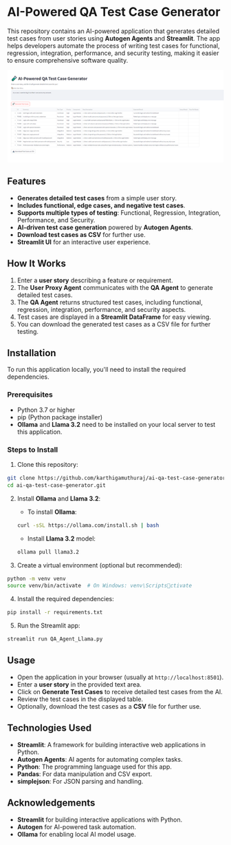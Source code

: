 
# AI-Powered QA Test Case Generator

This repository contains an AI-powered application that generates detailed test cases from user stories using **Autogen Agents** and **Streamlit**. The app helps developers automate the process of writing test cases for functional, regression, integration, performance, and security testing, making it easier to ensure comprehensive software quality.

![App Demo](AI_TEST_CASE.PNG)

## Features

- **Generates detailed test cases** from a simple user story.
- **Includes functional, edge cases, and negative test cases**.
- **Supports multiple types of testing**: Functional, Regression, Integration, Performance, and Security.
- **AI-driven test case generation** powered by **Autogen Agents**.
- **Download test cases as CSV** for further use.
- **Streamlit UI** for an interactive user experience.

## How It Works

1. Enter a **user story** describing a feature or requirement.
2. The **User Proxy Agent** communicates with the **QA Agent** to generate detailed test cases.
3. The **QA Agent** returns structured test cases, including functional, regression, integration, performance, and security aspects.
4. Test cases are displayed in a **Streamlit DataFrame** for easy viewing.
5. You can download the generated test cases as a CSV file for further testing.

## Installation

To run this application locally, you'll need to install the required dependencies.

### Prerequisites

- Python 3.7 or higher
- pip (Python package installer)
- **Ollama** and **Llama 3.2** need to be installed on your local server to test this application.

### Steps to Install

1. Clone this repository:

```bash
git clone https://github.com/karthigamuthuraj/ai-qa-test-case-generator.git
cd ai-qa-test-case-generator.git
```

2. Install **Ollama** and **Llama 3.2**:
    - To install **Ollama**:
    
    ```bash
    curl -sSL https://ollama.com/install.sh | bash
    ```
    - Install **Llama 3.2** model:
    
    ```bash
    ollama pull llama3.2
    ```

3. Create a virtual environment (optional but recommended):

```bash
python -m venv venv
source venv/bin/activate  # On Windows: venv\Scriptsctivate
```

4. Install the required dependencies:

```bash
pip install -r requirements.txt
```

5. Run the Streamlit app:

```bash
streamlit run QA_Agent_Llama.py
```

## Usage

- Open the application in your browser (usually at `http://localhost:8501`).
- Enter a **user story** in the provided text area.
- Click on **Generate Test Cases** to receive detailed test cases from the AI.
- Review the test cases in the displayed table.
- Optionally, download the test cases as a **CSV** file for further use.

## Technologies Used

- **Streamlit**: A framework for building interactive web applications in Python.
- **Autogen Agents**: AI agents for automating complex tasks.
- **Python**: The programming language used for this app.
- **Pandas**: For data manipulation and CSV export.
- **simplejson**: For JSON parsing and handling.

## Acknowledgements

- **Streamlit** for building interactive applications with Python.
- **Autogen** for AI-powered task automation.
- **Ollama** for enabling local AI model usage.

